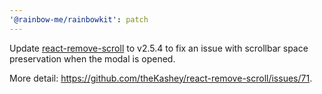 ```yaml
---
'@rainbow-me/rainbowkit': patch
---
```


Update [react-remove-scroll](https://github.com/theKashey/react-remove-scroll) to v2.5.4 to fix an issue with scrollbar space preservation when the modal is opened.

More detail: https://github.com/theKashey/react-remove-scroll/issues/71.
